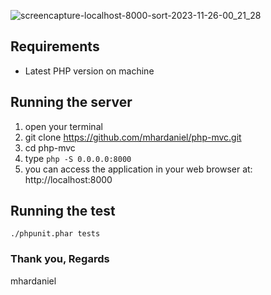 ![screencapture-localhost-8000-sort-2023-11-26-00_21_28](https://github.com/mhardaniel/php-mvc/assets/26666891/787ad9a6-ce53-43be-a734-07c04ff5832e)

## Requirements

-   Latest PHP version on machine

## Running the server

1. open your terminal
2. git clone https://github.com/mhardaniel/php-mvc.git
3. cd php-mvc
4. type `php -S 0.0.0.0:8000`
5. you can access the application in your web browser at: http://localhost:8000

## Running the test

`./phpunit.phar tests`

### Thank you, Regards

mhardaniel
